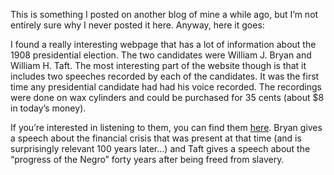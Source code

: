 This is something I posted on another blog of mine a while ago, but I’m not entirely sure why I never posted it here. Anyway, here it goes:

I found a really interesting webpage that has a lot of information about the 1908 presidential election. The two candidates were William J. Bryan and William H. Taft. The most interesting part of the website though is that it includes two speeches recorded by each of the candidates. It was the first time any presidential candidate had had his voice recorded. The recordings were done on wax cylinders and could be purchased for 35 cents (about $8 in today’s money).

If you’re interested in listening to them, you can find them [here](http://www.sciencenews.org/pictures/bryantaft/bryan_taft.html). Bryan gives a speech about the financial crisis that was present at that time (and is surprisingly relevant 100 years later…) and Taft gives a speech about the “progress of the Negro” forty years after being freed from slavery.